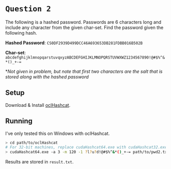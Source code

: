 # `Question 2`

The following is a hashed password. Passwords are 6 characters long and include any character from the given char-set. Find the password given the following hash.

__Hashed Password__: `CS0DF2939D499DCC46A693653DB281FDBB016B502B`

__Char-set__: `abcdefghijklmnopqarstuvqxyzABCDEFGHIJKLMNOPQRSTUVWXWZ1234567890!@#$%^&*()_+-=`

**Not given in problem, but note that first two characters are the salt that is stored along with the hashed password*

## Setup

Download & Install [oclHashcat](http://hashcat.net/oclhashcat/).

## Running

I've only tested this on Windows with oclHashcat.

```bash
> cd path/to/oclHashcat
# For 32-bit machines, replace cudaHashcat64.exe with cudaHashcat32.exe
> cudaHashcat64.exe -a 3 -m 120 -1 ?l?u?d!@#$%^&*()_+-= path/to/pwd2.txt ?1?1?1?1?1?1
```

Results are stored in `result.txt`.
